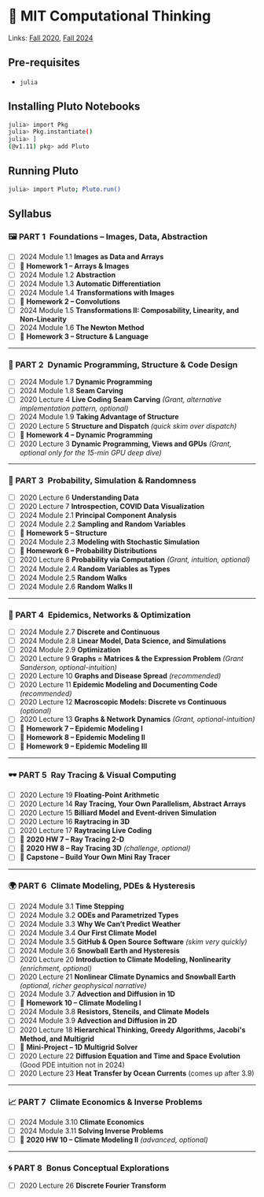 # 🧠 MIT Computational Thinking
Links: [Fall 2020](https://computationalthinking.mit.edu/Fall20/), [Fall 2024](https://computationalthinking.mit.edu/Fall24/)

## Pre-requisites
- `julia`

## Installing Pluto Notebooks
```sh
julia> import Pkg
julia> Pkg.instantiate()
julia> ]
(@v1.11) pkg> add Pluto
```

## Running Pluto
```sh
julia> import Pluto; Pluto.run()
```

## Syllabus
### 🖼️ PART 1 Foundations – Images, Data, Abstraction
- [ ] 2024 Module 1.1 **Images as Data and Arrays**
- [ ] 💪 **Homework 1 – Arrays & Images**
- [ ] 2024 Module 1.2 **Abstraction**
- [ ] 2024 Module 1.3 **Automatic Differentiation**
- [ ] 2024 Module 1.4 **Transformations with Images**
- [ ] 💪 **Homework 2 – Convolutions**
- [ ] 2024 Module 1.5 **Transformations II: Composability, Linearity, and Non-Linearity**
- [ ] 2024 Module 1.6 **The Newton Method**
- [ ] 💪 **Homework 3 – Structure & Language**

---

### 🧩 PART 2 Dynamic Programming, Structure & Code Design
- [ ] 2024 Module 1.7 **Dynamic Programming**
- [ ] 2024 Module 1.8 **Seam Carving**
- [ ] 2020 Lecture 4 **Live Coding Seam Carving** *(Grant, alternative implementation pattern, optional)*
- [ ] 2024 Module 1.9 **Taking Advantage of Structure**
- [ ] 2020 Lecture 5 **Structure and Dispatch** *(quick skim over dispatch)*
- [ ] 💪 **Homework 4 – Dynamic Programming**
- [ ] 2020 Lecture 3 **Dynamic Programming, Views and GPUs** *(Grant, optional only for the 15-min GPU deep dive)*

---

### 🎲 PART 3 Probability, Simulation & Randomness
- [ ] 2020 Lecture 6 **Understanding Data**
- [ ] 2020 Lecture 7 **Introspection, COVID Data Visualization**
- [ ] 2024 Module 2.1 **Principal Component Analysis**
- [ ] 2024 Module 2.2 **Sampling and Random Variables**
- [ ] 💪 **Homework 5 – Structure**
- [ ] 2024 Module 2.3 **Modeling with Stochastic Simulation**
- [ ] 💪 **Homework 6 – Probability Distributions**
- [ ] 2020 Lecture 8 **Probability via Computation** *(Grant, intuition, optional)*
- [ ] 2024 Module 2.4 **Random Variables as Types**
- [ ] 2024 Module 2.5 **Random Walks**
- [ ] 2024 Module 2.6 **Random Walks II**

---

### 🧬 PART 4 Epidemics, Networks & Optimization
- [ ] 2024 Module 2.7 **Discrete and Continuous**
- [ ] 2024 Module 2.8 **Linear Model, Data Science, and Simulations**
- [ ] 2024 Module 2.9 **Optimization**
- [ ] 2020 Lecture 9 **Graphs = Matrices & the Expression Problem** *(Grant Sanderson, optional-intuition)*
- [ ] 2020 Lecture 10 **Graphs and Disease Spread** *(recommended)*
- [ ] 2020 Lecture 11 **Epidemic Modeling and Documenting Code** *(recommended)*
- [ ] 2020 Lecture 12 **Macroscopic Models: Discrete vs Continuous** *(optional)*
- [ ] 2020 Lecture 13 **Graphs & Network Dynamics** *(Grant, optional-intuition)*
- [ ] 💪 **Homework 7 – Epidemic Modeling I**
- [ ] 💪 **Homework 8 – Epidemic Modeling II**
- [ ] 💪 **Homework 9 – Epidemic Modeling III**

---

### 🕶️ PART 5 Ray Tracing & Visual Computing
- [ ] 2020 Lecture 19 **Floating-Point Arithmetic**
- [ ] 2020 Lecture 14 **Ray Tracing, Your Own Parallelism, Abstract Arrays**
- [ ] 2020 Lecture 15 **Billiard Model and Event-driven Simulation**
- [ ] 2020 Lecture 16 **Raytracing in 3D**
- [ ] 2020 Lecture 17 **Raytracing Live Coding**
- [ ] 💪 **2020 HW 7 – Ray Tracing 2-D**
- [ ] 💪 **2020 HW 8 – Ray Tracing 3D** *(challenge, optional)*
- [ ] 🌟 **Capstone – Build Your Own Mini Ray Tracer**

---

### 🌍 PART 6 Climate Modeling, PDEs & Hysteresis
- [ ] 2024 Module 3.1 **Time Stepping**
- [ ] 2024 Module 3.2 **ODEs and Parametrized Types**
- [ ] 2024 Module 3.3 **Why We Can’t Predict Weather**
- [ ] 2024 Module 3.4 **Our First Climate Model**
- [ ] 2024 Module 3.5 **GitHub & Open Source Software** *(skim very quickly)*
- [ ] 2024 Module 3.6 **Snowball Earth and Hysteresis**
- [ ] 2020 Lecture 20 **Introduction to Climate Modeling, Nonlinearity** *(enrichment, optional)*
- [ ] 2020 Lecture 21 **Nonlinear Climate Dynamics and Snowball Earth** *(optional, richer geophysical narrative)*
- [ ] 2024 Module 3.7 **Advection and Diffusion in 1D**
- [ ] 💪 **Homework 10 – Climate Modeling I**
- [ ] 2024 Module 3.8 **Resistors, Stencils, and Climate Models**
- [ ] 2024 Module 3.9 **Advection and Diffusion in 2D**
- [ ] 2020 Lecture 18 **Hierarchical Thinking, Greedy Algorithms, Jacobi's Method, and Multigrid**
- [ ] 🌟 **Mini-Project – 1D Multigrid Solver**
- [ ] 2020 Lecture 22 **Diffusion Equation and Time and Space Evolution** (Good PDE intuition not in 2024)
- [ ] 2020 Lecture 23 **Heat Transfer by Ocean Currents** (comes up after 3.9)

---

### 📈 PART 7 Climate Economics & Inverse Problems
- [ ] 2024 Module 3.10 **Climate Economics**
- [ ] 2024 Module 3.11 **Solving Inverse Problems**
- [ ] 💪 **2020 HW 10 – Climate Modeling II** *(advanced, optional)*

---

### 🌀 PART 8 Bonus Conceptual Explorations
- [ ] 2020 Lecture 26 **Discrete Fourier Transform**
